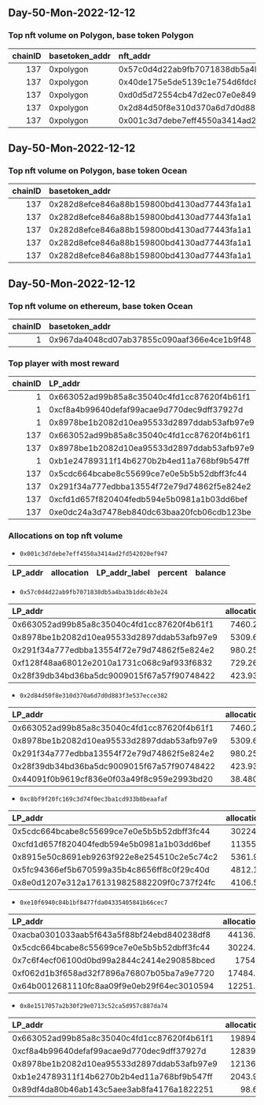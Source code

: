 ## Day-50-Mon-2022-12-12 

### Top nft volume on Polygon, base token Polygon
|   chainID | basetoken_addr   | nft_addr                                   |   vol_amt |   week |   vol_perc |
|----------:|:-----------------|:-------------------------------------------|----------:|-------:|-----------:|
|       137 | 0xpolygon        | 0x57c0d4d22ab9fb7071838db5a4ba3b1ddc4b3e24 | 0.0234428 |     50 |   11.166   |
|       137 | 0xpolygon        | 0x40de175e5de5139c1e754d6fdc8b01ac23065700 | 0.0224228 |     50 |   10.6802  |
|       137 | 0xpolygon        | 0xd0d5d72554cb47d2ec07e0e849c1b8fae6bb5f3a | 0.0197946 |     50 |    9.42838 |
|       137 | 0xpolygon        | 0x2d84d50f8e310d370a6d7d0d883f3e537ecce382 | 0.0196878 |     50 |    9.37749 |
|       137 | 0xpolygon        | 0x001c3d7debe7eff4550a3414ad2fd542020ef947 | 0.0152315 |     50 |    7.25492 |

## Day-50-Mon-2022-12-12 

### Top nft volume on Polygon, base token Ocean
|   chainID | basetoken_addr                             | nft_addr                                   |   vol_amt |   week |   vol_perc |
|----------:|:-------------------------------------------|:-------------------------------------------|----------:|-------:|-----------:|
|       137 | 0x282d8efce846a88b159800bd4130ad77443fa1a1 | 0x001c3d7debe7eff4550a3414ad2fd542020ef947 |       999 |     50 |  82.9046   |
|       137 | 0x282d8efce846a88b159800bd4130ad77443fa1a1 | 0x57c0d4d22ab9fb7071838db5a4ba3b1ddc4b3e24 |        69 |     50 |   5.72614  |
|       137 | 0x282d8efce846a88b159800bd4130ad77443fa1a1 | 0x2d84d50f8e310d370a6d7d0d883f3e537ecce382 |        49 |     50 |   4.06639  |
|       137 | 0x282d8efce846a88b159800bd4130ad77443fa1a1 | 0xc8bf9f20fc169c3d74f0ec3ba1cd933b8beaafaf |        12 |     50 |   0.995851 |
|       137 | 0x282d8efce846a88b159800bd4130ad77443fa1a1 | 0xe10f6940c84b1bf8477fda04335405841b66cec7 |        12 |     50 |   0.995851 |

## Day-50-Mon-2022-12-12 

### Top nft volume on ethereum, base token Ocean
|   chainID | basetoken_addr                             | nft_addr                                   |   vol_amt |   week |   vol_perc |
|----------:|:-------------------------------------------|:-------------------------------------------|----------:|-------:|-----------:|
|         1 | 0x967da4048cd07ab37855c090aaf366e4ce1b9f48 | 0x8e1517057a2b30f29e0713c52ca5d957c887da74 |     40100 |     50 |        100 |

### Top player with most reward
|   chainID | LP_addr                                    |   OCEAN_amt |   reward_perc_per_LP |   week | LP_addr_label   |
|----------:|:-------------------------------------------|------------:|---------------------:|-------:|:----------------|
|         1 | 0x663052ad99b85a8c35040c4fd1cc87620f4b61f1 |   312.675   |            34.7789   |     50 | shrimp3         |
|         1 | 0xcf8a4b99640defaf99acae9d770dec9dff37927d |   201.798   |            22.446    |     50 | shrimp2         |
|         1 | 0x8978be1b2082d10ea95533d2897ddab53afb97e9 |   190.745   |            21.2166   |     50 | nan             |
|       137 | 0x663052ad99b85a8c35040c4fd1cc87620f4b61f1 |    46.8935  |             5.21597  |     50 | shrimp3         |
|       137 | 0x8978be1b2082d10ea95533d2897ddab53afb97e9 |    33.3243  |             3.70666  |     50 | nan             |
|         1 | 0xb1e24789311f14b6270b2b4ed11a768bf9b547ff |    32.125   |             3.57326  |     50 | nan             |
|       137 | 0x5cdc664bcabe8c55699ce7e0e5b5b52dbff3fc44 |    18.2131  |             2.02585  |     50 | nan             |
|       137 | 0x291f34a777edbba13554f72e79d74862f5e824e2 |     6.14654 |             0.68368  |     50 | nan             |
|       137 | 0xcfd1d657f820404fedb594e5b0981a1b03dd6bef |     4.47541 |             0.4978   |     50 | nan             |
|       137 | 0xe0dc24a3d7478eb840dc63baa20fcb06cdb123be |     3.96832 |             0.441397 |     50 | nan             |

### Allocations on top nft volume
- `0x001c3d7debe7eff4550a3414ad2fd542020ef947`

| LP_addr   | allocation   | LP_addr_label   | percent   | balance   |
|-----------|--------------|-----------------|-----------|-----------|

- `0x57c0d4d22ab9fb7071838db5a4ba3b1ddc4b3e24`

| LP_addr                                    |   allocation | LP_addr_label   |   percent |   balance |
|:-------------------------------------------|-------------:|:----------------|----------:|----------:|
| 0x663052ad99b85a8c35040c4fd1cc87620f4b61f1 |     7460.28  | shrimp3         |    0.015  | 497352    |
| 0x8978be1b2082d10ea95533d2897ddab53afb97e9 |     5309.61  | unknown         |    0.0175 | 303406    |
| 0x291f34a777edbba13554f72e79d74862f5e824e2 |      980.255 | unknown         |    0.03   |  32675.2  |
| 0xf128f48aa68012e2010a1731c068c9af933f6832 |      729.267 | unknown         |    0.06   |  12154.5  |
| 0x28f39db34bd36ba5dc9009015f67a57f90748422 |      423.932 | unknown         |    0.0425 |   9974.86 |

- `0x2d84d50f8e310d370a6d7d0d883f3e537ecce382`

| LP_addr                                    |   allocation | LP_addr_label   |   percent |   balance |
|:-------------------------------------------|-------------:|:----------------|----------:|----------:|
| 0x663052ad99b85a8c35040c4fd1cc87620f4b61f1 |    7460.28   | shrimp3         |   0.015   | 497352    |
| 0x8978be1b2082d10ea95533d2897ddab53afb97e9 |    5309.61   | unknown         |   0.0175  | 303406    |
| 0x291f34a777edbba13554f72e79d74862f5e824e2 |     980.255  | unknown         |   0.03    |  32675.2  |
| 0x28f39db34bd36ba5dc9009015f67a57f90748422 |     423.932  | unknown         |   0.0425  |   9974.86 |
| 0x44091f0b9619cf836e0f03a49f8c959e2993bd20 |      38.4806 | unknown         |   0.01875 |   2052.3  |

- `0xc8bf9f20fc169c3d74f0ec3ba1cd933b8beaafaf`

| LP_addr                                    |   allocation | LP_addr_label   |   percent |   balance |
|:-------------------------------------------|-------------:|:----------------|----------:|----------:|
| 0x5cdc664bcabe8c55699ce7e0e5b5b52dbff3fc44 |     30224.4  | unknown         |      0.2  |  151122   |
| 0xcfd1d657f820404fedb594e5b0981a1b03dd6bef |     11355.4  | unknown         |      0.2  |   56776.8 |
| 0x8915e50c8691eb9263f922e8e254510c2e5c74c2 |      5361.92 | unknown         |      0.25 |   21447.7 |
| 0x5fc94366ef5b670599a35b4c8656ff8c0f29c40d |      4812.11 | unknown         |      0.2  |   24060.5 |
| 0x8e0d1207e312a1761319825882209f0c737f24fc |      4106.52 | unknown         |      0.2  |   20532.6 |

- `0xe10f6940c84b1bf8477fda04335405841b66cec7`

| LP_addr                                    |   allocation | LP_addr_label   |   percent |   balance |
|:-------------------------------------------|-------------:|:----------------|----------:|----------:|
| 0xacba0301033aab5f643a5f88bf24ebd840238df8 |      44136.5 | unknown         |     1     |   44136.5 |
| 0x5cdc664bcabe8c55699ce7e0e5b5b52dbff3fc44 |      30224.4 | unknown         |     0.2   |  151122   |
| 0x7c6f4ecf06100d0bd99a2844c2414e290858bced |      17544   | unknown         |     0.5   |   35087.9 |
| 0xf062d1b3f658ad32f7896a76807b05ba7a9e7720 |      17484.7 | unknown         |     0.071 |  246263   |
| 0x64b0012681110fc8aa09f9e0eb29f64ec3010594 |      12251.6 | unknown         |     0.2   |   61258.1 |

- `0x8e1517057a2b30f29e0713c52ca5d957c887da74`

| LP_addr                                    |   allocation | LP_addr_label   |   percent |   balance |
|:-------------------------------------------|-------------:|:----------------|----------:|----------:|
| 0x663052ad99b85a8c35040c4fd1cc87620f4b61f1 |     19894.1  | shrimp3         |     0.04  |    497352 |
| 0xcf8a4b99640defaf99acae9d770dec9dff37927d |     12839.5  | shrimp2         |     0.045 |    285322 |
| 0x8978be1b2082d10ea95533d2897ddab53afb97e9 |     12136.3  | unknown         |     0.04  |    303406 |
| 0xb1e24789311f14b6270b2b4ed11a768bf9b547ff |      2043.96 | unknown         |     0.015 |    136264 |
| 0x89df4da80b46ab143c5aee3ab8fa4176a1822251 |        98.69 | unknown         |     0.005 |     19738 |

